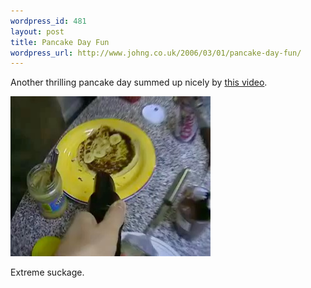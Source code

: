 ```yaml
--- 
wordpress_id: 481
layout: post
title: Pancake Day Fun
wordpress_url: http://www.johng.co.uk/2006/03/01/pancake-day-fun/
---
```


Another thrilling pancake day summed up nicely by <a href="http://www.johng.co.uk/2006/03/01/pancake-day-fun/">this video</a>.

<a href="/videos/sucky/sucky.mov" rel="qtposter">
	<img src="/videos/sucky/sucky.jpg" width="320" height="256" />
</a>

Extreme suckage.